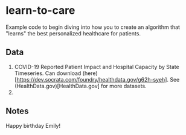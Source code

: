 # learn-to-care

Example code to begin diving into how you to create an algorithm that
"learns" the best personalized healthcare for patients.

## Data
1. COVID-19 Reported Patient Impact and Hospital Capacity by State Timeseries.
Can download (here)[https://dev.socrata.com/foundry/healthdata.gov/g62h-syeh].
See (HealthData.gov)[HealthData.gov] for more datasets.
2.

## Notes
Happy birthday Emily!
